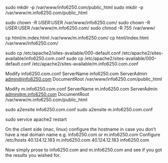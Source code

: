 sudo mkdir -p /var/www/info6250.com/public_html
sudo mkdir -p /var/www/m.info6250.com/public_html

sudo chown -R $USER:$USER /var/www/info6250.com/
sudo chown -R $USER:$USER /var/www/m.info6250.com/
sudo chmod -R 755 /var/www/

cp html/m.index.html /var/www/m.info6250.com/
cp html/index.html /var/www/info6250.com/

sudo cp /etc/apache2/sites-available/000-default.conf /etc/apache2/sites-available/info6250.com.conf
sudo cp /etc/apache2/sites-available/000-default.conf /etc/apache2/sites-available/m.info6250.com.conf

Modify info6250.com.conf
	ServerName info6250.com
        ServerAdmin admin@info6250.com
        DocumentRoot /var/www/info6250.com/public_html

Modify m.info6250.com.conf
	ServerName m.info6250.com
        ServerAdmin admin@m.info6250.com
        DocumentRoot /var/www/m.info6250.com/public_html


sudo a2ensite info6250.com.conf
sudo a2ensite m.info6250.com.conf

sudo service apache2 restart

On the client side (mac, linux) configure the hostname in case you don’t have a real domain name e.g. info6250.com or m.info6250.com 
Configure /etc/hosts
40.124.12.183 m.info6250.com
40.124.12.183 info6250.com

Now simply prose to info6250.com and m.info6250.com and see if you got the results you wished for. 
